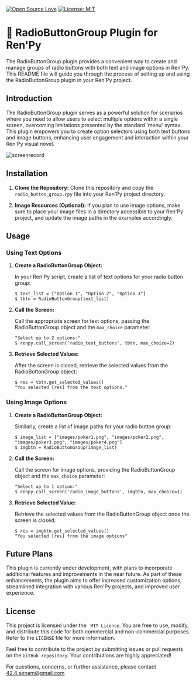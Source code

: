 [![Open Source Love](https://badges.frapsoft.com/os/v1/open-source.png?v=103)](https://github.com/ellerbrock/open-source-badges/) [![License: MIT](https://img.shields.io/badge/License-MIT-yellow.svg)](https://opensource.org/licenses/MIT)

# 🔘 RadioButtonGroup Plugin for Ren'Py

The RadioButtonGroup plugin provides a convenient way to create and manage groups of radio buttons with both text and image options in Ren'Py. This README file will guide you through the process of setting up and using the RadioButtonGroup plugin in your Ren'Py project.

## Introduction

The RadioButtonGroup plugin serves as a powerful solution for scenarios where you need to allow users to select multiple options within a single screen, overcoming limitations presented by the standard 'menu' syntax. This plugin empowers you to create option selectors using both text buttons and image buttons, enhancing user engagement and interaction within your Ren'Py visual novel.

![screenrecord](https://github.com/Wendy-Nam/RenPy-RadioButtonGroup/assets/142412339/640033d4-a66d-4ab9-9acd-31c59bdfbe71)

## Installation

1. <b>Clone the Repository:</b>
   Clone this repository and copy the `radio_button_group.rpy` file into your Ren'Py project directory.

2. <b>Image Resources (Optional):</b>
   If you plan to use image options, make sure to place your image files in a directory accessible to your Ren'Py project, and update the image paths in the examples accordingly.

## Usage

### Using Text Options

1.  <b>Create a RadioButtonGroup Object:</b>

    In your Ren'Py script, create a list of text options for your radio button group:

    ```renpy
    $ text_list = ["Option 1", "Option 2", "Option 3"]
    $ tbtn = RadioButtonGroup(text_list)
    ```

2.  <b>Call the Screen:</b>

    Call the appropriate screen for text options, passing the RadioButtonGroup object and the `max_choice` parameter:

    ```renpy
    "Select up to 2 options:"
    $ renpy.call_screen('radio_text_buttons', tbtn, max_choice=2)
    ```

3.  <b>Retrieve Selected Values:</b>

    After the screen is closed, retrieve the selected values from the RadioButtonGroup object:

    ```renpy
    $ res = tbtn.get_selected_values()
    "You selected [res] from the text options."
    ```

### Using Image Options

1.  <b>Create a RadioButtonGroup Object:</b>

    Similarly, create a list of image paths for your radio button group:

     ```renpy
     $ image_list = ["images/poker1.png", "images/poker2.png", "images/poker3.png", "images/poker4.png"]
     $ imgbtn = RadioButtonGroup(image_list)
     ```

2.  <b>Call the Screen:</b>

    Call the screen for image options, providing the RadioButtonGroup object and the `max_choice` parameter:

    ```renpy
    "Select up to 1 option:"
    $ renpy.call_screen('radio_image_buttons', imgbtn, max_choice=1)
    ```

3.  <b>Retrieve Selected Value:</b>

      Retrieve the selected values from the RadioButtonGroup object once the screen is closed:
   
     ```renpy
     $ res = imgbtn.get_selected_values()
     "You selected [res] from the image options"

     ```

## Future Plans

This plugin is currently under development, with plans to incorporate additional features and improvements in the near future. As part of these enhancements, the plugin aims to offer increased customization options, streamlined integration with various Ren'Py projects, and improved user experience.

## License

This project is licensed under the ` MIT License`. You are free to use, modify, and distribute this code for both commercial and non-commercial purposes. Refer to the `LICENSE` file for more information.

Feel free to contribute to the project by submitting issues or pull requests on the `GitHub repository`. Your contributions are highly appreciated!

For questions, concerns, or further assistance, please contact 42.4.senam@gmail.com
